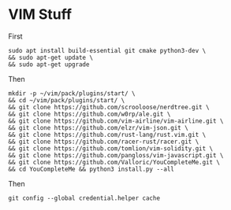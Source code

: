 # VIM Stuff

First 

    sudo apt install build-essential git cmake python3-dev \
    && sudo apt-get update \
    && sudo apt-get upgrade

Then

    mkdir -p ~/vim/pack/plugins/start/ \
    && cd ~/vim/pack/plugins/start/ \
    && git clone https://github.com/scrooloose/nerdtree.git \
    && git clone https://github.com/w0rp/ale.git \
    && git clone https://github.com/vim-airline/vim-airline.git \
    && git clone https://github.com/elzr/vim-json.git \
    && git clone https://github.com/rust-lang/rust.vim.git \
    && git clone https://github.com/racer-rust/racer.git \
    && git clone https://github.com/tomlion/vim-solidity.git \
    && git clone https://github.com/pangloss/vim-javascript.git \
    && git clone https://github.com/Valloric/YouCompleteMe.git \
    && cd YouCompleteMe && python3 install.py --all

Then 

    git config --global credential.helper cache
